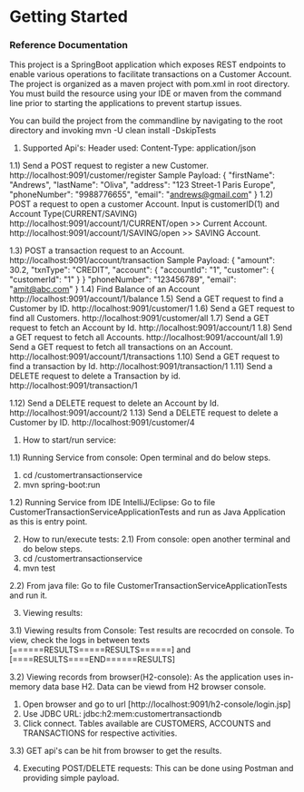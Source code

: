 # Getting Started

### Reference Documentation

This project is a SpringBoot application which exposes REST endpoints to enable various operations to facilitate transactions on a Customer Account.
The project is organized as a maven project with pom.xml in root directory. You must build the resource using your IDE or maven from the command line prior to starting the applications to prevent startup issues.

You can build the project from the commandline by navigating to the root directory and invoking mvn -U clean install -DskipTests

1) Supported Api's: Header used: Content-Type: application/json

1.1) Send a POST request to register a new Customer. http://localhost:9091/customer/register
   Sample Payload:
   {
       "firstName": "Andrews",
       "lastName": "Oliva",
       "address": "123 Street-1 Paris Europe",
       "phoneNumber": "9988776655",
       "email": "andrews@gmail.com"
   }
1.2) POST a request to open a customer Account. Input is customerID(1) and Account Type(CURRENT/SAVING) 
http://localhost:9091/account/1/CURRENT/open >> Current Account.
http://localhost:9091/account/1/SAVING/open >> SAVING Account.

1.3) POST a transaction request to an Account. http://localhost:9091/account/transaction
    Sample Payload:
    {
        "amount": 30.2,
        "txnType": "CREDIT",
        "account": {
        "accountId": "1",
        "customer": {
        "customerId": "1"
    }
    }
        "phoneNumber": "123456789",
        "email": "amit@abc.com"
    }
1.4) Find Balance of an Account http://localhost:9091/account/1/balance
1.5) Send a GET request to find a Customer by ID. http://localhost:9091/customer/1
1.6) Send a GET request to find all Customers. http://localhost:9091/customer/all
1.7) Send a GET request to fetch an Account by Id. http://localhost:9091/account/1
1.8) Send a GET request to fetch all Accounts. http://localhost:9091/account/all
1.9) Send a GET request to fetch all transactions on an Account. http://localhost:9091/account/1/transactions
1.10) Send a GET request to find a transaction by Id. http://localhost:9091/transaction/1
1.11) Send a DELETE request to delete a Transaction by id. http://localhost:9091/transaction/1

1.12) Send a DELETE request to delete an Account by Id. http://localhost:9091/account/2
1.13) Send a DELETE request to delete a Customer by ID. http://localhost:9091/customer/4


1) How to start/run service:

1.1) Running Service from console:
Open terminal and do below steps.
1) cd <path to service>/customertransactionservice
2) mvn spring-boot:run

1.2) Running Service from IDE IntelliJ/Eclipse:
Go to file CustomerTransactionServiceApplicationTests and run as Java Application as this is entry point.

2) How to run/execute tests:
   2.1) From console: open another terminal and do below steps.
1) cd <path to service>/customertransactionservice
2) mvn test

2.2) From java file: Go to file CustomerTransactionServiceApplicationTests and run it.

3) Viewing results:

3.1) Viewing results from Console: Test results are recocrded on console. To view, check the logs in between texts
[======RESULTS=====RESULTS======] and [====RESULTS====END======RESULTS]

3.2) Viewing records from browser(H2-console):
As the application uses in-memory data base H2. Data can be viewd from H2 browser console.
1) Open browser and go to url [http://localhost:9091/h2-console/login.jsp]
2) Use JDBC URL: jdbc:h2:mem:customertransactiondb
3) Click connect.
Tables available are CUSTOMERS, ACCOUNTS and TRANSACTIONS for respective activities.

3.3) GET api's can be hit from browser to get the results.

4) Executing POST/DELETE requests: This can be done using Postman and providing simple payload. 